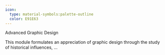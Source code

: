 ```yaml
---
icon:
  type: material-symbols:palette-outline
  color: E91E63
---
```


Advanced Graphic Design

This module formulates an appreciation of graphic design through the study of historical influences, ... 
